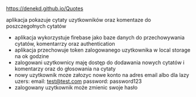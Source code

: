 https://denekd.github.io/Quotes

aplikacja pokazuje cytaty uzytkowników oraz komentaze do poszczegołnych cytatów
- aplikacja wykorzystuje firebase jako baze danych do przechowywania cytatów, komentarrzy oraz authentication
- aplikacja przechowuje token zalogowanego uzytkownika w local storage na ok godzine 
- zalogowani uzytkownicy maję dostęp do dodawania nowych cytatów i komentarzy oraz do głosowania na cytaty
- nowy uzytkownik moze załozyc nowe konto na adres email albo dla lazy uzers:
            email: test@test.com
         password: password123
- zalogowany uzytkownik może zmienic swoje hasło 
